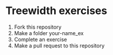 # Treewidth exercises

1) Fork this repository
2) Make a folder your-name_ex
3) Complete an exercise
4) Make a pull request to this repository
